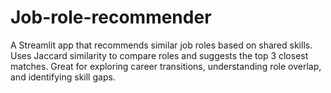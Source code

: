 # Job-role-recommender
A Streamlit app that recommends similar job roles based on shared skills. Uses Jaccard similarity to compare roles and suggests the top 3 closest matches. Great for exploring career transitions, understanding role overlap, and identifying skill gaps.
